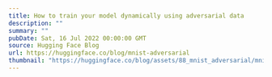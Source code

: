 ```yaml
---
title: How to train your model dynamically using adversarial data
description: ""
summary: ""
pubDate: Sat, 16 Jul 2022 00:00:00 GMT
source: Hugging Face Blog
url: https://huggingface.co/blog/mnist-adversarial
thumbnail: "https://huggingface.co/blog/assets/88_mnist_adversarial/mnist-adversarial.png"
---
```


